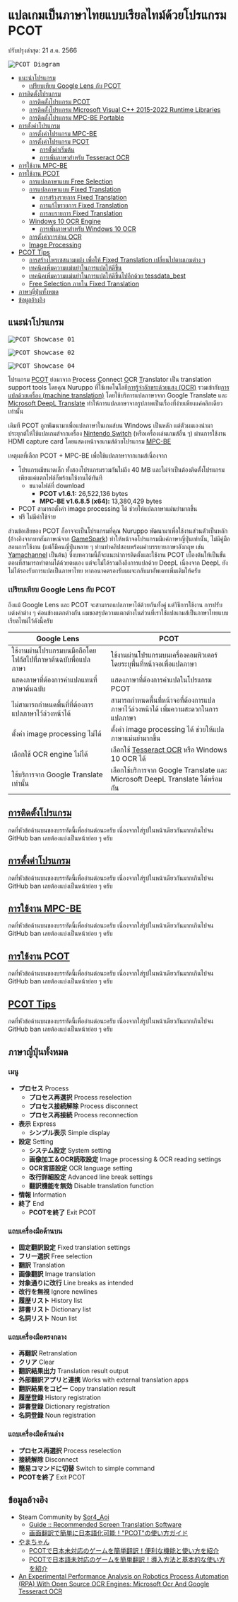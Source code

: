 # แปลเกมเป็นภาษาไทยแบบเรียลไทม์ด้วยโปรแกรม PCOT
ปรับปรุงล่าสุด: 21 ส.ค. 2566

<kbd>![PCOT_Diagram](Pictures/PCOT_Diagram.png)</kbd>

 - [แนะนำโปรแกรม](#แนะนำโปรแกรม)
   - [เปรียบเทียบ Google Lens กับ PCOT](#เปรียบเทียบ-google-lens-กับ-pcot)
 - [การติดตั้งโปรแกรม](Setup.md#การติดตั้งโปรแกรม)
   - [การติดตั้งโปรแกรม PCOT](Setup.md#การติดตั้งโปรแกรม-pcot)
   - [การติดตั้งโปรแกรม Microsoft Visual C++ 2015-2022 Runtime Libraries](Setup.md#การติดตั้งโปรแกรม-microsoft-visual-c-2015-2022-runtime-libraries)
   - [การติดตั้งโปรแกรม MPC-BE Portable](Setup.md#การติดตั้งโปรแกรม-mpc-be-portable)
 - [การตั้งค่าโปรแกรม](Config.md#การตั้งค่าโปรแกรม)
   - [การตั้งค่าโปรแกรม MPC-BE](Config.md#การตั้งค่าโปรแกรม-mpc-be)
   - [การตั้งค่าโปรแกรม PCOT](Config.md#การตั้งค่าโปรแกรม-pcot)
     - [การตั้งค่าเริ่มต้น](Config.md#การตั้งค่าเริ่มต้น)
     - [การเพิ่มภาษาสำหรับ Tesseract OCR](Config.md#การเพิ่มภาษาสำหรับ-tesseract-ocr)
 - [การใช้งาน MPC-BE](Usage.md#การใช้งาน-mpc-be)
 - [การใช้งาน PCOT](Usage.md#การใช้งาน-pcot)
   - [การแปลภาษาแบบ Free Selection](Usage.md#การแปลภาษาแบบ-free-selection)
   - [การแปลภาษาแบบ Fixed Translation](Usage.md#การแปลภาษาแบบ-fixed-translation)
     - [การสร้างรายการ Fixed Translation](Usage.md#การสร้างรายการ-fixed-translation)
     - [การแก้ไขรายการ Fixed Translation](Usage.md#การแก้ไขรายการ-fixed-translation)
     - [การลบรายการ Fixed Translation](Usage.md#การลบรายการ-fixed-translation)
   - [Windows 10 OCR Engine](Usage.md#windows-10-ocr-engine)
     - [การเพิ่มภาษาสำหรับ Windows 10 OCR](Usage.md#การเพิ่มภาษาสำหรับ-windows-10-ocr)
   - [การตั้งค่าการอ่าน OCR](Usage.md#การตั้งค่าการอ่าน-ocr)
   - [Image Processing](Usage.md#image-processing)
 - [PCOT Tips](Tips.md#pcot-tips)
   - [การสร้างโพรเซสนามแฝง เพื่อให้ Fixed Translation เปลี่ยนไปตามเกมต่าง ๆ](Tips.md#การสร้างโพรเซสนามแฝง-เพื่อให้-fixed-translation-เปลี่ยนไปตามเกมต่าง-ๆ)
   - [เทคนิคเพิ่มความแม่นยำในการแปลให้ดีขึ้น](Tips.md#เทคนิคเพิ่มความแม่นยำในการแปลให้ดีขึ้น)
   - [เทคนิคเพิ่มความแม่นยำในการแปลให้ดีขึ้นไปอีกด้วย tessdata_best](Tips.md#เทคนิคเพิ่มความแม่นยำในการแปลให้ดีขึ้นไปอีกด้วย-tessdata_best)
   - [Free Selection ภายใน Fixed Translation](Tips.md#free-selection-ภายใน-fixed-translation)
 - [ภาษาญี่ปุ่นทั้งหมด](#ภาษาญี่ปุ่นทั้งหมด)
 - [ข้อมูลอ้างอิง](#ข้อมูลอ้างอิง)

## แนะนำโปรแกรม

<kbd>![PCOT_Showcase_01](Pictures/PCOT_Showcase_01.png)</kbd>

<kbd>![PCOT_Showcase_02](Pictures/PCOT_Showcase_02.png)</kbd>

<kbd>![PCOT_Showcase_04](Pictures/PCOT_Showcase_04.png)</kbd>

โปรแกรม [PCOT](http://www.gc-net.jp/s_54/) ย่อมาจาก <ins>P</ins>rocess <ins>C</ins>onnect <ins>O</ins>CR <ins>T</ins>ranslator เป็น translation support tools โดยคุณ Nuruppo ที่ใช้เทคโนโลยี[การรู้จำอักขระด้วยแสง (OCR)](https://th.wikipedia.org/wiki/การรู้จำอักขระด้วยแสง) รวมเข้ากับ[การแปลด้วยเครื่อง (machine translation)](https://th.wikipedia.org/wiki/การแปลด้วยเครื่อง) โดยใช้บริการแปลภาษาจาก Google Translate และ [Microsoft DeepL Translate](https://www.deepl.com/en/windows-app/) ทำให้การแปลภาษาจากรูปภาพเป็นเรื่องที่ง่ายเพียงแค่คลิกเดียวเท่านั้น

เดิมที PCOT ถูกพัฒนามาเพื่อแปลภาษาในเกมส์บน Windows เป็นหลัก แต่ตัวผมเองนำมาประยุกต์ให้ใช้แปลเกมส์จากเครื่อง [Nintendo Switch](https://www.nintendo.com/th/switch/index.html) (หรือเครื่องเล่นเกมส์อื่น ๆ) ผ่านการใช้งาน HDMI capture card โดยแสดงหน้าจอเกมส์ด้วยโปรแกรม [MPC-BE](https://www.videohelp.com/software/MPC-BE)

เหตุผลที่เลือก PCOT + MPC-BE เพื่อใช้แปลภาษาจากเกมส์เนื่องจาก
 - โปรแกรมมีขนาดเล็ก ทั้งสองโปรแกรมรวมกันไม่ถึง 40 MB และไม่จำเป็นต้องติดตั้งโปรแกรม เพียงแค่แตกไฟล์ก็พร้อมใช้งานได้ทันที
   - ขนาดไฟล์ที่ download
     - **PCOT v1.6.1:** 26,522,136 bytes
     - **MPC-BE v1.6.8.5 (x64):** 13,380,429 bytes
 - PCOT สามารถตั้งค่า image processing ได้ ช่วยให้แปลภาษาแม่นยำมากขึ้น
 - ฟรี ไม่มีค่าใช้จ่าย

ส่วนข้อเสียของ PCOT ก็อาจจะเป็นโปรแกรมที่คุณ Nuruppo พัฒนามาเพื่อใช้งานส่วนตัวเป็นหลัก (อ้างอิงจากบทสัมภาษณ์จาก [GameSpark](https://www.gamespark.jp/article/2021/07/02/110097.html)) ทำให้หน้าจอโปรแกรมมีแค่ภาษาญี่ปุ่นเท่านั้น, ไม่มีคู่มือสอนการใช้งาน (แต่ก็มีคนญี่ปุ่นหลาย ๆ ท่านทำคลิปสอบพร้อมคำบรรยายภาษาอังกฤษ เช่น [Yamachannel](https://www.youtube.com/watch?v=hvPRcvR8bCo) เป็นต้น) ซึ่งบทความนี้ก็จะแนะนำการติดตั้งและใช้งาน PCOT เบื้องต้นให้เป็นขั้นตอนที่สามารถทำตามได้ด้วยตนเอง แต่จะไม่ได้รวมถึงถึงการแปลด้วย DeepL เนื่องจาก DeepL ยังไม่ได้รองรับการแปลเป็นภาษาไทย หากอนาคตรองรับผมจะกลับมาอัพเดทเพิ่มเติมให้ครับ

### เปรียบเทียบ Google Lens กับ PCOT

ถึงแม้ Google Lens และ PCOT จะสามารถแปลภาษาได้ด้วยกันทั้งคู่ แต่วิธีการใช้งาน การปรับแต่งค่าต่าง ๆ ค่อนข้างแตกต่างกัน ผมขอสรุปความแตกต่างในส่วนที่เราใช้แปลเกมส์เป็นภาษาไทยแบบเรียลไทม์ไว้ดังนี้ครับ

|Google Lens|PCOT|
|-|-|
|ใช้งานผ่านโปรแกรมบนมือถือโดยโฟกัสไปที่ภาษาต้นฉบับพื่อแปลภาษา|ใช้งานผ่านโปรแกรมบนเครื่องคอมพิวเตอร์โดยระบุพื้นที่หน้าจอเพื่อแปลภาษา|
|แสดงภาษาที่ต้องการคำแปลแทนที่ภาษาต้นฉบับ|แสดงภาษาที่ต้องการคำแปลในโปรแกรม PCOT|
|ไม่สามารถกำหนดพื้นที่ที่ต้องการแปลภาษาไว้ล่วงหน้าได้|สามารถกำหนดพื้นที่หน้าจอที่ต้องการแปลภาษาไว้ล่วงหน้าได้ เพิ่มความสะดวกในการแปลภาษา|
|ตั้งค่า image processing ไม่ได้|ตั้งค่า image processing ได้ ช่วยให้แปลภาษาแม่นยำมากขึ้น|
|เลือกใช้ OCR engine ไม่ได้|เลือกใช้ [Tesseract OCR](https://github.com/tesseract-ocr/tesseract) หรือ Windows 10 OCR ได้|
|ใช้บริการจาก Google Translate เท่านั้น|เลือกใช้บริการจาก Google Translate และ Microsoft DeepL Translate ได้พร้อมกัน|

## [การติดตั้งโปรแกรม](Setup.md#การติดตั้งโปรแกรม)

กดที่หัวข้อด้านบนของบรรทัดนี้เพื่ออ่านต่อนะครับ เนื่องจากใส่รูปในหน้าเดียวกันมากเกินไปจน GitHub ban เลยต้องแบ่งเป็นหน้าย่อย ๆ ครับ

## [การตั้งค่าโปรแกรม](Config.md#การตั้งค่าโปรแกรม)

กดที่หัวข้อด้านบนของบรรทัดนี้เพื่ออ่านต่อนะครับ เนื่องจากใส่รูปในหน้าเดียวกันมากเกินไปจน GitHub ban เลยต้องแบ่งเป็นหน้าย่อย ๆ ครับ

## [การใช้งาน MPC-BE](Usage.md#การใช้งาน-mpc-be)

กดที่หัวข้อด้านบนของบรรทัดนี้เพื่ออ่านต่อนะครับ เนื่องจากใส่รูปในหน้าเดียวกันมากเกินไปจน GitHub ban เลยต้องแบ่งเป็นหน้าย่อย ๆ ครับ

## [การใช้งาน PCOT](Usage.md#การใช้งาน-pcot)

กดที่หัวข้อด้านบนของบรรทัดนี้เพื่ออ่านต่อนะครับ เนื่องจากใส่รูปในหน้าเดียวกันมากเกินไปจน GitHub ban เลยต้องแบ่งเป็นหน้าย่อย ๆ ครับ

## [PCOT Tips](Tips.md#pcot-tips)

กดที่หัวข้อด้านบนของบรรทัดนี้เพื่ออ่านต่อนะครับ เนื่องจากใส่รูปในหน้าเดียวกันมากเกินไปจน GitHub ban เลยต้องแบ่งเป็นหน้าย่อย ๆ ครับ

## ภาษาญี่ปุ่นทั้งหมด

### เมนู

 - **プロセス** Process
   - **プロセス再選択** Process reselection
   - **プロセス接続解除** Process disconnect
   - **プロセス再接続** Process reconnection
 - **表示** Express
   - **シンプル表示** Simple display
 - **設定** Setting
   - **システム設定** System setting
   - **画像加工＆OCR読取設定** Image processing & OCR reading settings
   - **OCR言語設定** OCR language setting
   - **改行詳細設定** Advanced line break settings
   - **翻訳機能を無効** Disable translation function
 - **情報** Information
 - **終了** End
   - **PCOTを終了** Exit PCOT

### แถบเครื่องมือด้านบน

 - **固定翻訳設定** Fixed translation settings
 - **フリー選択** Free selection
 - **翻訳** Translation
 - **画像翻訳** Image translation
 - **対象通りに改行** Line breaks as intended
 - **改行を無視** Ignore newlines
 - **履歴リスト** History list
 - **辞書リスト** Dictionary list
 - **名詞リスト** Noun list

### แถบเครื่องมือตรงกลาง

 - **再翻訳** Retranslation
 - **クリア** Clear
 - **翻訳結果出力** Translation result output
 - **外部翻訳アプリと連携** Works with external translation apps
 - **翻訳結果をコピー** Copy translation result
 - **履歴登録** History registration
 - **辞書登録** Dictionary registration
 - **名詞登録** Noun registration

### แถบเครื่องมือด้านล่าง

 - **プロセス再選択** Process reselection
 - **接続解除** Disconnect
 - **簡易コマンドに切替** Switch to simple command
 - **PCOTを終了** Exit PCOT

## ข้อมูลอ้างอิง
 - Steam Community by [Sor4_Aoi](https://steamcommunity.com/id/Sor4_Aoi/myworkshopfiles/?section=guides&appid=1973710)
   - [Guide :: Recommended Screen Translation Software](https://steamcommunity.com/sharedfiles/filedetails/?id=2847675160)
   - [画面翻訳で簡単に日本語化可能！"PCOT"の使い方ガイド](https://steamcommunity.com/sharedfiles/filedetails/?id=2649183272)
 - [やまちゃん](https://yamachannel-blog.com/)
   - [PCOTで日本未対応のゲームを簡単翻訳！便利な機能と使い方を紹介](https://yamachannel-blog.com/game-translation/)
   - [PCOTで日本語未対応のゲームを簡単翻訳！導入方法と基本的な使い方を紹介](https://yamachannel-blog.com/game-translation-pcot/)
 - [An Experimental Performance Analysis on Robotics Process Automation (RPA) With Open Source OCR Engines: Microsoft Ocr And Google Tesseract OCR](https://iopscience.iop.org/article/10.1088/1757-899X/1059/1/012004)
